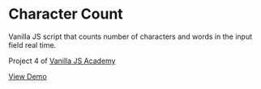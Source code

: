 # Character Count

Vanilla JS script that counts number of characters and words in the input field real time.

Project 4 of [Vanilla JS Academy](https://vanillajsacademy.com/)

[View Demo](https://mashablair.github.io/chars-count/)
